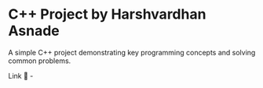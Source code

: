 # C++ Project by Harshvardhan Asnade

A simple C++ project demonstrating key programming concepts and solving common problems.

Link 🔗 -

